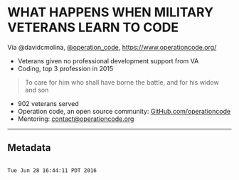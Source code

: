 # WHAT HAPPENS WHEN MILITARY VETERANS LEARN TO CODE

Via @davidcmolina, [@operation_code](https://twitter.com/operation_code), https://www.operationcode.org/

- Veterans given no professional development support from VA
- Coding, top 3 profession in 2015

> To care for him who shall have borne the battle, and for his widow and son

- 902 veterans served
- Operation code, an open source community: [GitHub.com/operationcode](https://github.com/operationcode/)
- Mentoring: contact@operationcode.org

___
## Metadata
```

Tue Jun 28 16:44:11 PDT 2016
```

